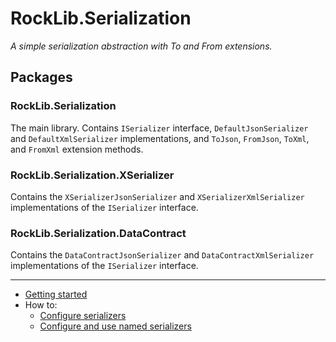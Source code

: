 # RockLib.Serialization

*A simple serialization abstraction with To and From extensions.*

## Packages

### RockLib.Serialization

The main library. Contains `ISerializer` interface, `DefaultJsonSerializer` and `DefaultXmlSerializer` implementations, and `ToJson`, `FromJson`, `ToXml`, and `FromXml` extension methods.

### RockLib.Serialization.XSerializer

Contains the `XSerializerJsonSerializer` and `XSerializerXmlSerializer` implementations of the `ISerializer` interface.

### RockLib.Serialization.DataContract

Contains the `DataContractJsonSerializer` and `DataContractXmlSerializer` implementations of the `ISerializer` interface.

---

- [Getting started](docs/GettingStarted.md)
- How to:
  - [Configure serializers](docs/ConfigureSerializers.md)
  - [Configure and use named serializers](docs/NamedSerializers.md)
